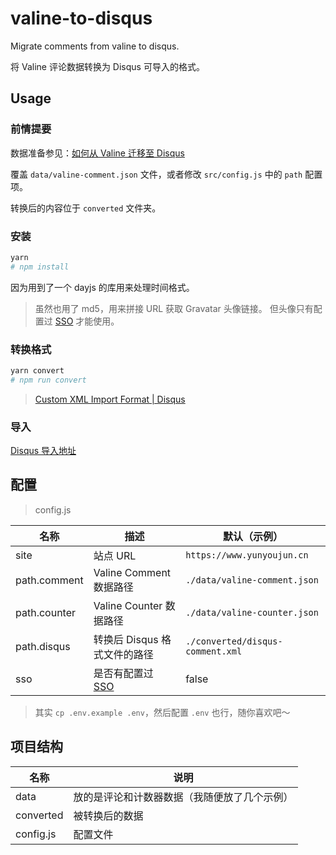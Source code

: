 # valine-to-disqus

Migrate comments from valine to disqus.

将 Valine 评论数据转换为 Disqus 可导入的格式。

## Usage

### 前情提要

数据准备参见：[如何从 Valine 迁移至 Disqus](https://www.yunyoujun.cn/posts/migrate-from-valine-to-disqus/)

覆盖 `data/valine-comment.json` 文件，或者修改 `src/config.js` 中的 `path` 配置项。

转换后的内容位于 `converted` 文件夹。

### 安装

```sh
yarn
# npm install
```

因为用到了一个 dayjs 的库用来处理时间格式。

> 虽然也用了 md5，用来拼接 URL 获取 Gravatar 头像链接。
> 但头像只有配置过 [SSO](https://help.disqus.com/en/articles/1717160-integrating-single-sign-on) 才能使用。

### 转换格式

```sh
yarn convert
# npm run convert
```

> [Custom XML Import Format | Disqus](https://help.disqus.com/en/articles/1717222-custom-xml-import-format)

### 导入

[Disqus 导入地址](https://import.disqus.com/)

## 配置

> config.js

| 名称         | 描述                                                                                       | 默认（示例）                     |
| ------------ | ------------------------------------------------------------------------------------------ | -------------------------------- |
| site         | 站点 URL                                                                                   | `https://www.yunyoujun.cn`       |
| path.comment | Valine Comment 数据路径                                                                    | `./data/valine-comment.json`     |
| path.counter | Valine Counter 数据路径                                                                    | `./data/valine-counter.json`     |
| path.disqus  | 转换后 Disqus 格式文件的路径                                                               | `./converted/disqus-comment.xml` |
| sso          | 是否有配置过 [SSO](https://help.disqus.com/en/articles/1717160-integrating-single-sign-on) | false                            |

> 其实 `cp .env.example .env`，然后配置 `.env` 也行，随你喜欢吧～

## 项目结构

| 名称      | 说明                                         |
| --------- | -------------------------------------------- |
| data      | 放的是评论和计数器数据（我随便放了几个示例） |
| converted | 被转换后的数据                               |
| config.js | 配置文件                                     |
